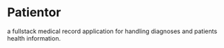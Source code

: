 # Patientor
a fullstack medical record application for handling diagnoses and patients health information.
